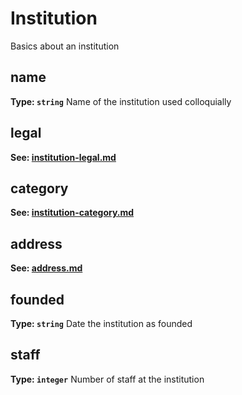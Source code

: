 # Institution

Basics about an institution



## name


**Type: `string`**
Name of the institution used colloquially



## legal

**See: [institution-legal.md](institution-legal.md)**


## category

**See: [institution-category.md](institution-category.md)**


## address

**See: [address.md](address.md)**


## founded


**Type: `string`**
Date the institution as founded



## staff


**Type: `integer`**
Number of staff at the institution




